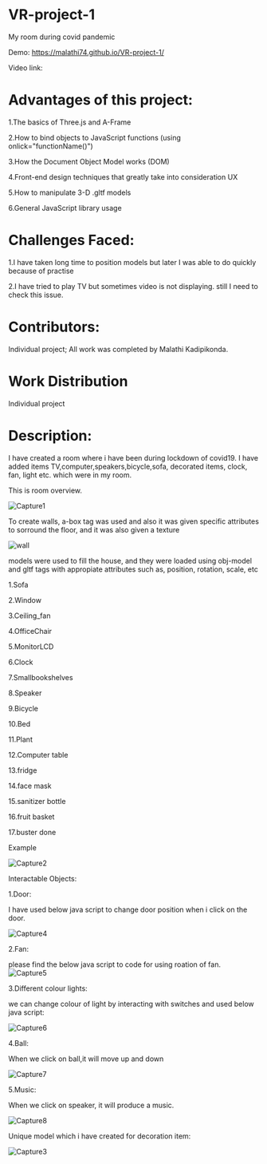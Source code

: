 # VR-project-1

 My room during covid pandemic
 
Demo: https://malathi74.github.io/VR-project-1/

Video link:

# Advantages of this project:

1.The basics of Three.js and A-Frame

2.How to bind objects to JavaScript functions (using onlick="functionName()")

3.How the Document Object Model works (DOM)

4.Front-end design techniques that greatly take into consideration UX

5.How to manipulate 3-D .gltf models

6.General JavaScript library usage

# Challenges Faced:

1.I have taken long time to position models but later I was able to do quickly because of practise

2.I have tried to play TV but sometimes video is not displaying. still I need to check this issue.


# Contributors:

Individual project; All work was completed by Malathi Kadipikonda.

# Work Distribution

Individual project

# Description:

I have created a room where i have been during lockdown of covid19. I have added items TV,computer,speakers,bicycle,sofa, decorated items, clock, fan, light etc. which were in my room.

This is room overview.

![Capture1](https://user-images.githubusercontent.com/72331508/95030611-8576e000-0676-11eb-934e-7efbc2f389f5.PNG)

To create walls, a-box tag was used and also it was given specific attributes to sorround the floor, and it was also given a texture

![wall](https://user-images.githubusercontent.com/72331508/95030654-c40c9a80-0676-11eb-867b-8ee6e5aa0b8f.PNG)

models were used to fill the house, and they were loaded using obj-model and gltf tags with appropiate attributes such as, position, rotation, scale, etc

1.Sofa

2.Window

3.Ceiling_fan

4.OfficeChair 

5.MonitorLCD

6.Clock

7.Smallbookshelves

8.Speaker

9.Bicycle

10.Bed

11.Plant

12.Computer table

13.fridge

14.face mask

15.sanitizer bottle

16.fruit basket

17.buster done

Example

![Capture2](https://user-images.githubusercontent.com/72331508/95031275-c244d600-067a-11eb-82fc-7584eee9903f.PNG)



Interactable Objects:

1.Door:

I have used below java script to change door position when i click on the door.

![Capture4](https://user-images.githubusercontent.com/72331508/95031585-6a0ed380-067c-11eb-8042-538cf85b508b.PNG)


2.Fan:

please find the below java script to code for using roation of fan.
![Capture5](https://user-images.githubusercontent.com/72331508/95031587-6da25a80-067c-11eb-987c-d1c4c3ed6456.PNG)


3.Different colour lights:

we can change colour of light by interacting with switches and used below java script:

![Capture6](https://user-images.githubusercontent.com/72331508/95031589-7004b480-067c-11eb-9eac-005079d0878d.PNG)

4.Ball:

When we click on ball,it will move up and down


![Capture7](https://user-images.githubusercontent.com/72331508/95031815-98d97980-067d-11eb-9230-99f4af10a248.PNG)


5.Music:

When we click on speaker, it will produce a music.

![Capture8](https://user-images.githubusercontent.com/72331508/95031817-9bd46a00-067d-11eb-8e5b-923f78f97029.PNG)

Unique model which i have created for decoration item:

![Capture3](https://user-images.githubusercontent.com/72331508/95031583-6713e300-067c-11eb-907a-403d2cddc3e7.PNG)
